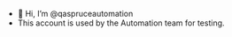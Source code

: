 - 👋 Hi, I’m @qaspruceautomation
- This account is used by the Automation team for testing.


<!---
qaspruceautomation/qaspruceautomation is a ✨ special ✨ repository because its `README.md` (this file) appears on your GitHub profile.
You can click the Preview link to take a look at your changes.
--->
